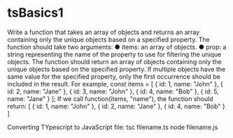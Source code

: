 # tsBasics1

Write a function that takes an array of objects and returns an array containing only the unique objects based on a specified property.
The function should take two arguments:
● items: an array of objects.
● prop: a string representing the name of the property to use for filtering the unique
objects.
The function should return an array of objects containing only the unique objects based on the specified property. If multiple objects have the same value for the specified property, only the first occurrence should be included in the result.
For example, const items = [
{ id: 1, name: "John" }, { id: 2, name: "Jane" }, { id: 3, name: "John" }, { id: 4, name: "Bob" }, { id: 5, name: "Jane" }
];
If we call function(items, "name"), the function should return: [
{ id: 1, name: "John" }, { id: 2, name: "Jane" }, { id: 4, name: "Bob" }
]


Converting TYpescript to JavaScript file:
     tsc filename.ts
     node filename.js
